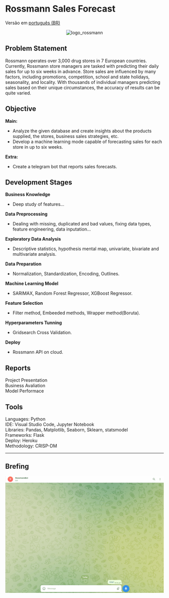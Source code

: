 # Rossmann Sales Forecast

Versão em  [português (BR)](https://github.com/alyssonvidal/Rossmann-Sales-Forecast/blob/main/referenses/README_PT.md)

<center><img src="/images/logo_rossmann.jpg " alt="logo_rossmann" width="450"/></center>

## Problem Statement

Rossmann operates over 3,000 drug stores in 7 European countries. Currently, Rossmann store managers are tasked with predicting their daily sales for up to six weeks in advance. Store sales are influenced by many factors, including promotions, competition, school and state holidays, seasonality, and locality. With thousands of individual managers predicting sales based on their unique circumstances, the accuracy of results can be quite varied.

## Objective
**Main:**
* Analyze the given database and create insights about the products supplied, the stores, business sales strategies, etc.
* Develop a machine learning mode capable of forecasting sales for each store in up to six weeks.

**Extra:**    
* Create a telegram bot that reports sales forecasts.

## Development Stages
**Business Knowledge**
* Deep study of features...

**Data Preprocessing**
* Dealing with missing, duplicated and bad values, fixing data types, feature engineering, data inputation...

**Exploratory Data Analysis**
* Descriptive statistics, hypothesis mental map, univariate, bivariate and multivariate analysis.

**Data Preparation**
* Normalization, Standardization, Encoding, Outlines.

**Machine Learning Model**
* SARIMAX, Random Forest Regressor, XGBoost Regressor.

**Feature Selection**
* Filter method, Embeeded methods, Wrapper method(Boruta).

**Hyperparameters Tunning**
* Gridsearch Cross Validation.
    
**Deploy**
* Rossmann API on cloud.
    
## Reports
Project Presentation<br>
Business Avaliation<br>
Model Performace<br>

## Tools
Languages: Python<br>
IDE: Visual Studio Code, Jupyter Notebook<br>
Libraries: Pandas, Matplotlib, Seaborn, Sklearn, statsmodel<br>
Frameworks: Flask<br>
Deploy: Heroku<br>
Methodology: CRISP-DM<br>

*** 

## Brefing 


<div align="center">
<img src="images/rossmann_telegram_bot.gif" width="600px">
</div>
